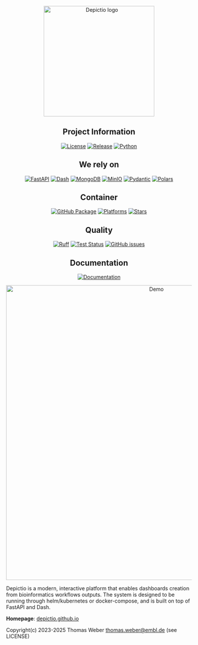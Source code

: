 <!-- markdownlint-disable MD033 MD041 -->
<p align="center">
  <img src="https://depictio.github.io/depictio-docs/images/logo/logo_hd.png" alt="Depictio logo" width=300>
</p>

<div align="center">
<!-- markdownlint-enable MD033 -->

## Project Information

[![License](https://img.shields.io/github/license/depictio/depictio?style=flat-square&logo=opensourceinitiative)](LICENSE)
[![Release](https://img.shields.io/github/v/release/depictio/depictio?style=flat-square&logo=github)](https://github.com/depictio/depictio/releases)
[![Python](https://img.shields.io/badge/python->=3.11-blue?style=flat-square&logo=python)](https://www.python.org/)

## We rely on

[![FastAPI](https://img.shields.io/badge/FastAPI-latest?style=flat-square&logo=fastapi&color=66C2B2)](https://fastapi.tiangolo.com/)
[![Dash](https://img.shields.io/badge/Dash-latest?style=flat-square&logo=plotly&color=7DBEFF)](https://dash.plotly.com/)
[![MongoDB](https://img.shields.io/badge/MongoDB-latest?style=flat-square&logo=mongodb&color=8FCA82)](https://www.mongodb.com/)
[![MinIO](https://img.shields.io/badge/MinIO-latest?style=flat-square&logo=minio&color=E88A97)](https://min.io/)
[![Pydantic](https://img.shields.io/badge/Pydantic-latest?style=flat-square&logo=pydantic&color=F18AAF)](https://pydantic-docs.helpmanual.io/)
[![Polars](https://img.shields.io/badge/Polars-latest?style=flat-square&logo=polars&color=EDBB85)](https://pola-rs.github.io/polars-book/)

## Container

[![GitHub Package](https://img.shields.io/badge/GitHub%20Package-depictio-blue?style=flat-square&logo=docker)](https://github.com/depictio/depictio/pkgs/container/depictio)
[![Platforms](https://img.shields.io/badge/platforms-amd64%20|%20arm64-blue?style=flat-square&logo=linux)](https://github.com/depictio/depictio/pkgs/container/depictio)
[![Stars](https://img.shields.io/github/stars/depictio/depictio?style=flat-square&logo=github)](https://github.com/depictio/depictio)

## Quality

[![Ruff](https://img.shields.io/badge/code%20style-ruff-000000?style=flat-square&logo=python)](https://github.com/astral-sh/ruff)
[![Test Status](https://img.shields.io/github/actions/workflow/status/depictio/depictio/deploy.yaml?label=tests&style=flat-square&logo=github-actions)](https://github.com/depictio/depictio/actions/workflows/deploy.yaml)
[![GitHub issues](https://img.shields.io/github/issues/depictio/depictio?style=flat-square&logo=github)](https://github.com/depictio/depictio/issues)

## Documentation

[![Documentation](https://img.shields.io/badge/docs-latest-blue?style=flat-square&logo=gitbook)](https://depictio.github.io/depictio-docs/latest/)

</div>

<!-- markdownlint-disable MD033 MD041 -->
<p align="center">
  <img src="https://depictio.github.io/depictio-docs/images/Demo.gif" alt="Demo" width=800>
</p>

<!-- markdownlint-enable MD033 -->

Depictio is a modern, interactive platform that enables dashboards creation from bioinformatics workflows outputs. The system is designed to be running through helm/kubernetes or docker-compose, and is built on top of FastAPI and Dash.

**Homepage**: [depictio.github.io](https://depictio.github.io/depictio-docs/)

Copyright(c) 2023-2025 Thomas Weber <thomas.weber@embl.de> (see LICENSE)
